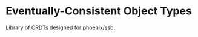 # Eventually-Consistent Object Types

Library of [CRDTs](/pfraze/crdt_notes) designed for [phoenix](/pfraze/phoenix)/[ssb](/dominictarr/secure-scuttlebutt).